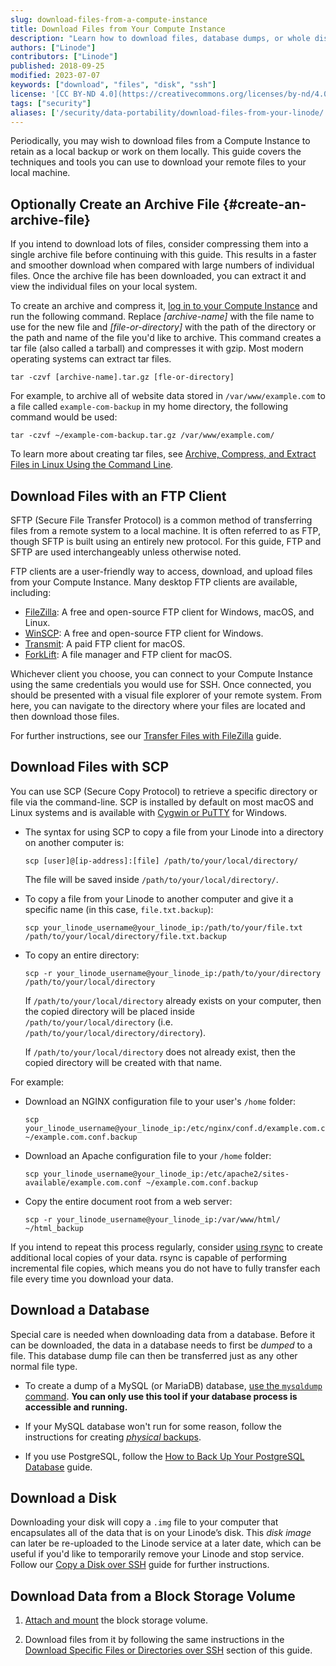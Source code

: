 ```yaml
---
slug: download-files-from-a-compute-instance
title: Download Files from Your Compute Instance
description: "Learn how to download files, database dumps, or whole disks from your Linodes."
authors: ["Linode"]
contributors: ["Linode"]
published: 2018-09-25
modified: 2023-07-07
keywords: ["download", "files", "disk", "ssh"]
license: '[CC BY-ND 4.0](https://creativecommons.org/licenses/by-nd/4.0)'
tags: ["security"]
aliases: ['/security/data-portability/download-files-from-your-linode/','/guides/download-files-from-your-linode/']
---
```


Periodically, you may wish to download files from a Compute Instance to retain as a local backup or work on them locally. This guide covers the techniques and tools you can use to download your remote files to your local machine.

## Optionally Create an Archive File {#create-an-archive-file}

If you intend to download lots of files, consider compressing them into a single archive file before continuing with this guide. This results in a faster and smoother download when compared with large numbers of individual files. Once the archive file has been downloaded, you can extract it and view the individual files on your local system.

To create an archive and compress it, [log in to your Compute Instance](/docs/products/compute/compute-instances/get-started/#connect-to-the-instance) and run the following command. Replace *[archive-name]* with the file name to use for the new file and *[file-or-directory]* with the path of the directory or the path and name of the file you'd like to archive. This command creates a tar file (also called a tarball) and compresses it with gzip. Most modern operating systems can extract tar files.

```command
tar -czvf [archive-name].tar.gz [fle-or-directory]
```

For example, to archive all of website data stored in `/var/www/example.com` to a file called `example-com-backup` in my home directory, the following command would be used:

```command
tar -czvf ~/example-com-backup.tar.gz /var/www/example.com/
```

To learn more about creating tar files, see [Archive, Compress, and Extract Files in Linux Using the Command Line](/docs/guides/compress-files-using-the-command-line/).

## Download Files with an FTP Client

SFTP (Secure File Transfer Protocol) is a common method of transferring files from a remote system to a local machine. It is often referred to as FTP, though SFTP is built using an entirely new protocol. For this guide, FTP and SFTP are used interchangeably unless otherwise noted.

FTP clients are a user-friendly way to access, download, and upload files from your Compute Instance. Many desktop FTP clients are available, including:

- [FileZilla](https://filezilla-project.org/): A free and open-source FTP client for Windows, macOS, and Linux.
- [WinSCP](https://winscp.net/eng/docs/introduction): A free and open-source FTP client for Windows.
- [Transmit](https://panic.com/transmit/): A paid FTP client for macOS.
- [ForkLift](https://binarynights.com/): A file manager and FTP client for macOS.

Whichever client you choose, you can connect to your Compute Instance using the same credentials you would use for SSH. Once connected, you should be presented with a visual file explorer of your remote system. From here, you can navigate to the directory where your files are located and then download those files.

For further instructions, see our [Transfer Files with FileZilla](/docs/guides/filezilla/) guide.

## Download Files with SCP

You can use SCP (Secure Copy Protocol) to retrieve a specific directory or file via the command-line. SCP is installed by default on most macOS and Linux systems and is available with [Cygwin or PuTTY](/docs/guides/connect-to-server-over-ssh-on-windows/) for Windows.

-   The syntax for using SCP to copy a file from your Linode into a directory on another computer is:

    ```command
    scp [user]@[ip-address]:[file] /path/to/your/local/directory/
    ```

    The file will be saved inside `/path/to/your/local/directory/`.

-   To copy a file from your Linode to another computer and give it a specific name (in this case, `file.txt.backup`):

    ```command
    scp your_linode_username@your_linode_ip:/path/to/your/file.txt /path/to/your/local/directory/file.txt.backup
    ```

-   To copy an entire directory:

    ```command
    scp -r your_linode_username@your_linode_ip:/path/to/your/directory /path/to/your/local/directory
    ```

    If `/path/to/your/local/directory` already exists on your computer, then the copied directory will be placed inside `/path/to/your/local/directory` (i.e. `/path/to/your/local/directory/directory`).

    If `/path/to/your/local/directory` does not already exist, then the copied directory will be created with that name.

For example:

-   Download an NGINX configuration file to your user's `/home` folder:

    ```command
    scp your_linode_username@your_linode_ip:/etc/nginx/conf.d/example.com.conf ~/example.com.conf.backup
    ```

-   Download an Apache configuration file to your `/home` folder:

    ```command
    scp your_linode_username@your_linode_ip:/etc/apache2/sites-available/example.com.conf ~/example.com.conf.backup
    ```

-   Copy the entire document root from a web server:

    ```command
    scp -r your_linode_username@your_linode_ip:/var/www/html/ ~/html_backup
    ```

If you intend to repeat this process regularly, consider [using rsync](/docs/guides/backing-up-your-data/#understand-the-rsync-command) to create additional local copies of your data. rsync is capable of performing incremental file copies, which means you do not have to fully transfer each file every time you download your data.

## Download a Database

Special care is needed when downloading data from a database. Before it can be downloaded, the data in a database needs to first be *dumped* to a file. This database dump file can then be transferred just as any other normal file type.

-   To create a dump of a MySQL (or MariaDB) database, [use the `mysqldump` command](/docs/guides/mysqldump-backups/). **You can only use this tool if your database process is accessible and running.**

-   If your MySQL database won't run for some reason, follow the instructions for creating [*physical* backups](/docs/guides/create-physical-backups-of-your-mariadb-or-mysql-databases/).

-   If you use PostgreSQL, follow the [How to Back Up Your PostgreSQL Database](/docs/guides/back-up-a-postgresql-database/) guide.

## Download a Disk

Downloading your disk will copy a `.img` file to your computer that encapsulates all of the data that is on your Linode’s disk. This *disk image* can later be re-uploaded to the Linode service at a later date, which can be useful if you'd like to temporarily remove your Linode and stop service. Follow our [Copy a Disk over SSH](/docs/products/compute/compute-instances/guides/copy-a-disk-image-over-ssh/) guide for further instructions.

## Download Data from a Block Storage Volume

1. [Attach and mount](/docs/products/storage/block-storage/guides/attach-and-detach/) the block storage volume.

2. Download files from it by following the same instructions in the [Download Specific Files or Directories over SSH](#download-specific-files-or-directories-over-ssh) section of this guide.